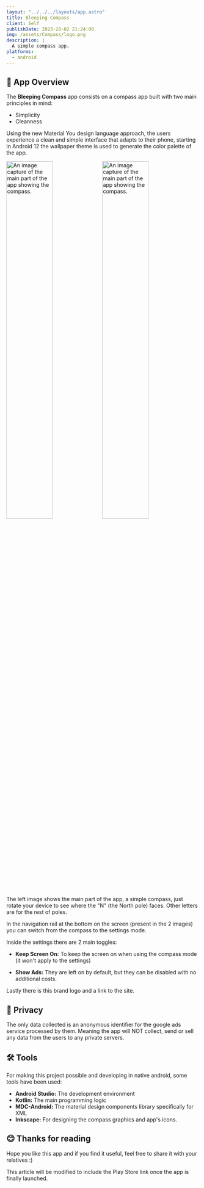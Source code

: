 ```yaml
---
layout: "../../../layouts/app.astro"
title: Bleeping Compass
client: Self
publishDate: 2023-28-02 21:24:00
img: /assets/Compass/logo.png
description: |
  A simple compass app.
platforms:
  - android
---
```


## 📲 App Overview
The **Bleeping Compass** app consists on a compass app built with two main principles in mind:

- Simplicity
- Cleanness

Using the new Material You design language approach, the users experience a clean and simple interface that adapts to their phone, starting in Android 12 the wallpaper theme is used to generate the color palette of the app.

<img src="/assets/Compass/image1.png" alt="An image capture of the main part of the app showing the compass." width=49% height=49%>

<img src="/assets/Compass/image2.png" alt="An image capture of the main part of the app showing the compass." width=49% height=49%>

The left image shows the main part of the app, a simple compass, just rotate your device to see where the "N" (the North pole) faces. Other letters are for the rest of poles.

In the navigation rail at the bottom on the screen (present in the 2 images) you can switch from the compass to the settings mode.

Inside the settings there are 2 main toggles:

- **Keep Screen On:** To keep the screen on when using the compass mode (it won't apply to the settings)

- **Show Ads:** They are left on by default, but they can be disabled with no additional costs.

Lastly there is this brand logo and a link to the site.

## 🔏 Privacy
The only data collected is an anonymous identifier for the google ads service processed by them.
Meaning the app will NOT collect, send or sell any data from the users to any private servers.

## 🛠️ Tools
For making this project possible and developing in native android, some tools have been used:

- **Android Studio:** The development environment 
- **Kotlin:** The main programming logic 
- **MDC-Android:** The material design components library specifically for XML
- **Inkscape:** For designing the compass graphics and app's icons. 

## 😊 Thanks for reading
Hope you like this app and if you find it useful, feel free to share it with your relatives :)

This article will be modified to include the Play Store link once the app is finally launched.
